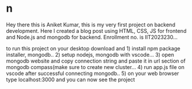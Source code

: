 # n

Hey there this is Aniket Kumar, this is my very first project on backend development. Here I created a blog post using HTML, CSS, JS for frontend and Node.js and mongodb for backend. Enrollment no. is IIT2023230...

to run this project on your desktop download and 1) install npm package installer, mongodb.. 2) setup nodejs, mongodb with vscode... 3) open mongodb website and copy connection string and paste it in url section of mongodb compass(make sure to create new cluster... 4) run app.js file on vscode after successful connecting mongodb.. 5) on your web browser type localhost:3000 and you can now see the project
